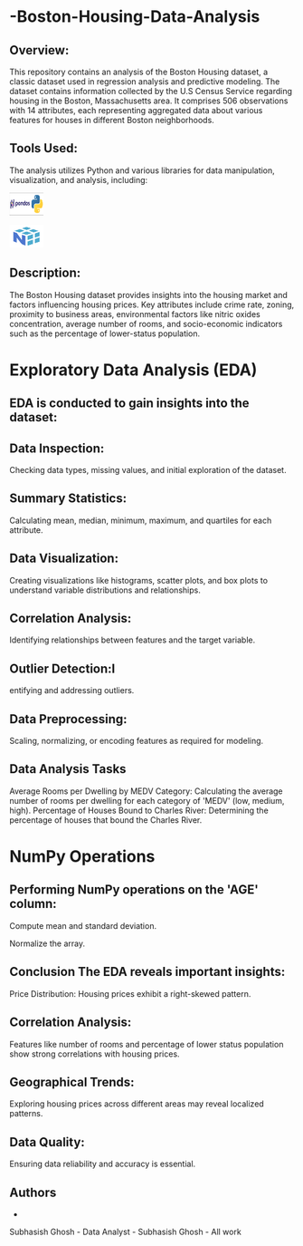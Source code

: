 # -Boston-Housing-Data-Analysis
Overview:
-
This repository contains an analysis of the Boston Housing dataset, a classic dataset used in regression analysis and predictive modeling. The dataset contains information collected by the U.S Census Service regarding housing in the Boston, Massachusetts area. It comprises 506 observations with 14 attributes, each representing aggregated data about various features for houses in different Boston neighborhoods.

Tools Used:
-
The analysis utilizes Python and various libraries for data manipulation, visualization, and analysis, including:

<p align="left">
  <img width="60" height="40" src="download.png">
</p>

<p align="left">
  <img width="60" height="40" src="images.png">
</p>

Description:
-
The Boston Housing dataset provides insights into the housing market and factors influencing housing prices. Key attributes include crime rate, zoning, proximity to business areas, environmental factors like nitric oxides concentration, average number of rooms, and socio-economic indicators such as the percentage of lower-status population.

# Exploratory Data Analysis (EDA)

EDA is conducted to gain insights into the dataset:
-

Data Inspection:
-
Checking data types, missing values, and initial exploration of the dataset.

Summary Statistics:
-
Calculating mean, median, minimum, maximum, and quartiles for each attribute.

Data Visualization:
-
Creating visualizations like histograms, scatter plots, and box plots to understand variable distributions and relationships.

Correlation Analysis:
-
Identifying relationships between features and the target variable.

Outlier Detection:I
-
entifying and addressing outliers.

Data Preprocessing:
-
Scaling, normalizing, or encoding features as required for modeling.

Data Analysis Tasks
-
Average Rooms per Dwelling by MEDV Category: Calculating the average number of rooms per dwelling for each category of 'MEDV' (low, medium, high).
Percentage of Houses Bound to Charles River: Determining the percentage of houses that bound the Charles River.
# NumPy Operations
Performing NumPy operations on the 'AGE' column:
-

Compute mean and standard deviation.

Normalize the array.

Conclusion
The EDA reveals important insights:
-
Price Distribution: Housing prices exhibit a right-skewed pattern.

Correlation Analysis:
-
Features like number of rooms and percentage of lower status population show strong correlations with housing prices.


Geographical Trends: 
-
Exploring housing prices across different areas may reveal localized patterns.

Data Quality:
-
Ensuring data reliability and accuracy is essential.


## Authors

-
Subhasish Ghosh - Data Analyst - Subhasish Ghosh - All work

